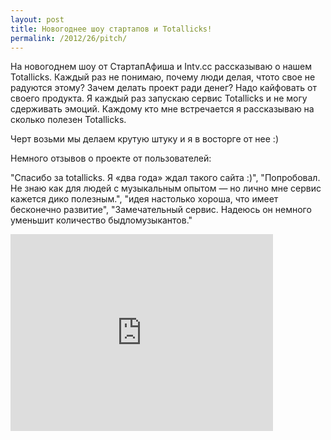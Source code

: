 ```yaml
---
layout: post
title: Новогоднее шоу стартапов и Totallicks!
permalink: /2012/26/pitch/
---
```


На новогоднем шоу от СтартапАфиша и Intv.cc рассказываю о нашем Totallicks. 
Каждый раз не понимаю, почему люди делая, чтото свое не радуются этому? Зачем делать проект ради денег? Надо кайфовать от своего продукта.
Я каждый раз запускаю сервис Totallicks и не могу сдерживать эмоций. Каждому кто мне встречается я рассказываю на сколько полезен Totallicks.

Черт возьми мы делаем крутую штуку и я в восторге от нее :)

Немного отзывов о проекте от пользователей:

"Спасибо за totallicks. Я «два года» ждал такого сайта :)", "Попробовал. Не знаю как для людей с музыкальным опытом — но лично мне сервис кажется дико полезным.", "идея настолько хороша, что имеет бесконечно развитие", "Замечательный сервис. Надеюсь он немного уменьшит количество быдломузыкантов."

<iframe width="420" height="315" src="http://vk.com/away.php?to=http%3A%2F%2Fyoutu.be%2FeEF47Kvnjl0%3Ft%3D26m10s&post=1448091_486" frameborder="0" allowfullscreen></iframe>
